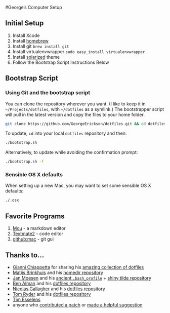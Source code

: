 #George’s Computer Setup

## Initial Setup
1. Install Xcode
2. Install [homebrew](http://mxcl.github.com/homebrew/)
3. Install git ```brew install git```
4. Install virtualenvwrapper ```sudo easy_install virtualenvwrapper``` 
5. Install [solarized](http://ethanschoonover.com/solarized) theme
6. Follow the Bootstrap Script Instructions Below


## Bootstrap Script

### Using Git and the bootstrap script

You can clone the repository wherever you want. (I like to keep it in `~/Projects/dotfiles`, with `~/dotfiles` as a symlink.) The bootstrapper script will pull in the latest version and copy the files to your home folder.

```bash
git clone https://github.com/GeorgeErickson/dotfiles.git && cd dotfiles && ./bootstrap.sh
```

To update, `cd` into your local `dotfiles` repository and then:

```bash
./bootstrap.sh
```

Alternatively, to update while avoiding the confirmation prompt:

```bash
./bootstrap.sh -f
```


### Sensible OS X defaults

When setting up a new Mac, you may want to set some sensible OS X defaults:

```bash
./.osx
```

## Favorite Programs
1. [Mou](http://mouapp.com/) - a markdown editor
2. [Textmate2](http://blog.macromates.com/2011/textmate-2-0-alpha/) - code editor
3. [github:mac](http://mac.github.com/) - git gui


## Thanks to…

* [Gianni Chiappetta](http://gf3.ca/) for sharing his [amazing collection of dotfiles](https://github.com/gf3/dotfiles)
* [Matijs Brinkhuis](http://hotfusion.nl/) and his [homedir repository](https://github.com/matijs/homedir)
* [Jan Moesen](http://jan.moesen.nu/) and his [ancient `.bash_profile`](https://gist.github.com/1156154) + [shiny tilde repository](https://github.com/janmoesen/tilde)
* [Ben Alman](http://benalman.com/) and his [dotfiles repository](https://github.com/cowboy/dotfiles)
* [Nicolas Gallagher](http://nicolasgallagher.com/) and his [dotfiles repository](https://github.com/necolas/dotfiles)
* [Tom Ryder](http://blog.sanctum.geek.nz/) and his [dotfiles repository](https://github.com/tejr/dotfiles)
* [Tim Esselens](http://devel.datif.be/)
* anyone who [contributed a patch](https://github.com/mathiasbynens/dotfiles/contributors) or [made a helpful suggestion](https://github.com/mathiasbynens/dotfiles/issues)
